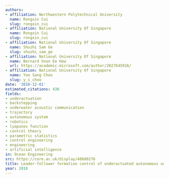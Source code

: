 ```yaml
---
authors:
- affiliation: Northwestern Polytechnical University
  name: Rongxin Cui
  slug: rongxin_cui
- affiliation: National University Of Singapore
  name: Rongxin Cui
  slug: rongxin_cui
- affiliation: National University Of Singapore
  name: Shuzhi Sam Ge
  slug: shuzhi_sam_ge
- affiliation: National University Of Singapore
  name: Bernard Voon Ee How
  url: https://academic.microsoft.com/author/2027645916/
- affiliation: National University Of Singapore
  name: Yoo Sang Choo
  slug: y_s_choo
date: '2010-12-01'
estimated_citations: 436
fields:
- underactuation
- backstepping
- underwater acoustic communication
- trajectory
- autonomous system
- robotics
- lyapunov function
- control theory
- parametric statistics
- control engineering
- engineering
- artificial intelligence
in: Ocean Engineering
src: https://core.ac.uk/display/48680276
title: Leader-follower formation control of underactuated autonomous underwater vehicles
year: 2010
---
```

